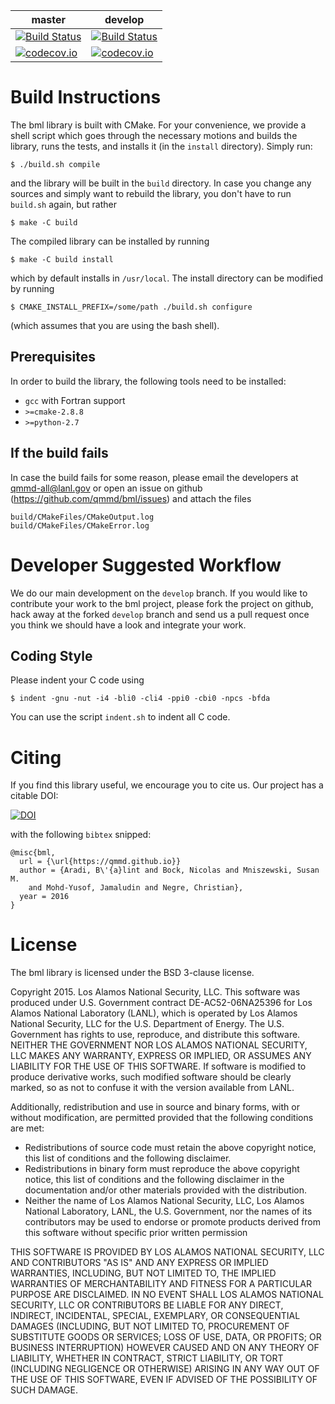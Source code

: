 | master | develop |
| ------ | ------- |
| [![Build Status](https://travis-ci.org/qmmd/bml.svg?branch=master)](https://travis-ci.org/qmmd/bml) | [![Build Status](https://travis-ci.org/qmmd/bml.svg?branch=develop)](https://travis-ci.org/qmmd/bml) |
| [![codecov.io](https://codecov.io/github/qmmd/bml/coverage.svg?branch=master)](https://codecov.io/github/qmmd/bml?branch=master) | [![codecov.io](https://codecov.io/github/qmmd/bml/coverage.svg?branch=develop)](https://codecov.io/github/qmmd/bml?branch=develop) |

# Build Instructions #

The bml library is built with CMake.  For your convenience, we provide
a shell script which goes through the necessary motions and builds the
library, runs the tests, and installs it (in the `install` directory).
Simply run:

    $ ./build.sh compile

and the library will be built in the `build` directory.  In case you
change any sources and simply want to rebuild the library, you don't
have to run `build.sh` again, but rather

    $ make -C build

The compiled library can be installed by running

    $ make -C build install

which by default installs in `/usr/local`.  The install directory can
be modified by running

    $ CMAKE_INSTALL_PREFIX=/some/path ./build.sh configure

(which assumes that you are using the bash shell).

## Prerequisites ##

In order to build the library, the following tools need to be installed:

- `gcc` with Fortran support
- `>=cmake-2.8.8`
- `>=python-2.7`

## If the build fails ##

In case the build fails for some reason, please email the developers
at <qmmd-all@lanl.gov> or open an issue on github
(https://github.com/qmmd/bml/issues) and attach the files

    build/CMakeFiles/CMakeOutput.log
    build/CMakeFiles/CMakeError.log

# Developer Suggested Workflow #

We do our main development on the `develop` branch.  If you would like
to contribute your work to the bml project, please fork the project on
github, hack away at the forked `develop` branch and send us a pull
request once you think we should have a look and integrate your work.

## Coding Style ##

Please indent your C code using

    $ indent -gnu -nut -i4 -bli0 -cli4 -ppi0 -cbi0 -npcs -bfda

You can use the script `indent.sh` to indent all C code.

# Citing #

If you find this library useful, we encourage you to cite us. Our project has
a citable DOI:

[![DOI](https://zenodo.org/badge/20454/qmmd/bml.svg)](https://zenodo.org/badge/latestdoi/20454/qmmd/bml)

with the following `bibtex` snipped:

    @misc{bml,
      url = {\url{https://qmmd.github.io}}
      author = {Aradi, B\'{a}lint and Bock, Nicolas and Mniszewski, Susan M.
        and Mohd-Yusof, Jamaludin and Negre, Christian},
      year = 2016
    }

# License #

The bml library is licensed under the BSD 3-clause license.

Copyright 2015. Los Alamos National Security, LLC. This software was
produced under U.S. Government contract DE-AC52-06NA25396 for Los
Alamos National Laboratory (LANL), which is operated by Los Alamos
National Security, LLC for the U.S. Department of Energy. The
U.S. Government has rights to use, reproduce, and distribute this
software.  NEITHER THE GOVERNMENT NOR LOS ALAMOS NATIONAL SECURITY,
LLC MAKES ANY WARRANTY, EXPRESS OR IMPLIED, OR ASSUMES ANY LIABILITY
FOR THE USE OF THIS SOFTWARE.  If software is modified to produce
derivative works, such modified software should be clearly marked, so
as not to confuse it with the version available from LANL.

Additionally, redistribution and use in source and binary forms, with
or without modification, are permitted provided that the following
conditions are met:
- Redistributions of source code must retain the above copyright
  notice, this list of conditions and the following disclaimer.
- Redistributions in binary form must reproduce the above copyright
  notice, this list of conditions and the following disclaimer in the
  documentation and/or other materials provided with the distribution.
- Neither the name of Los Alamos National Security, LLC, Los Alamos
  National Laboratory, LANL, the U.S. Government, nor the names of its
  contributors may be used to endorse or promote products derived from
  this software without specific prior written permission

THIS SOFTWARE IS PROVIDED BY LOS ALAMOS NATIONAL SECURITY, LLC AND
CONTRIBUTORS "AS IS" AND ANY EXPRESS OR IMPLIED WARRANTIES, INCLUDING,
BUT NOT LIMITED TO, THE IMPLIED WARRANTIES OF MERCHANTABILITY AND
FITNESS FOR A PARTICULAR PURPOSE ARE DISCLAIMED. IN NO EVENT SHALL LOS
ALAMOS NATIONAL SECURITY, LLC OR CONTRIBUTORS BE LIABLE FOR ANY
DIRECT, INDIRECT, INCIDENTAL, SPECIAL, EXEMPLARY, OR CONSEQUENTIAL
DAMAGES (INCLUDING, BUT NOT LIMITED TO, PROCUREMENT OF SUBSTITUTE
GOODS OR SERVICES; LOSS OF USE, DATA, OR PROFITS; OR BUSINESS
INTERRUPTION) HOWEVER CAUSED AND ON ANY THEORY OF LIABILITY, WHETHER
IN CONTRACT, STRICT LIABILITY, OR TORT (INCLUDING NEGLIGENCE OR
OTHERWISE) ARISING IN ANY WAY OUT OF THE USE OF THIS SOFTWARE, EVEN IF
ADVISED OF THE POSSIBILITY OF SUCH DAMAGE.
